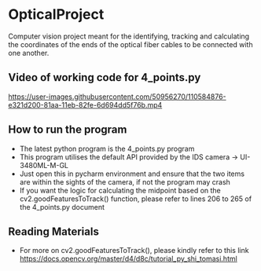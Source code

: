 # OpticalProject
Computer vision project meant for the identifying, tracking and calculating the coordinates of the ends of the optical fiber cables to be connected with one another. 

## Video of working code for 4_points.py

https://user-images.githubusercontent.com/50956270/110584876-e321d200-81aa-11eb-82fe-6d694dd5f76b.mp4

## How to run the program 
- The latest python program is the 4_points.py program
- This program utilises the default API provided by the IDS camera -> UI-3480ML-M-GL
- Just open this in pycharm environment and ensure that the two items are within the sights of the camera, if not the program may crash 
- If you want the logic for calculating the midpoint based on the cv2.goodFeaturesToTrack() function, please refer to lines 206 to 265 of the 4_points.py document

## Reading Materials 
- For more on cv2.goodFeaturesToTrack(), please kindly refer to this link https://docs.opencv.org/master/d4/d8c/tutorial_py_shi_tomasi.html 
